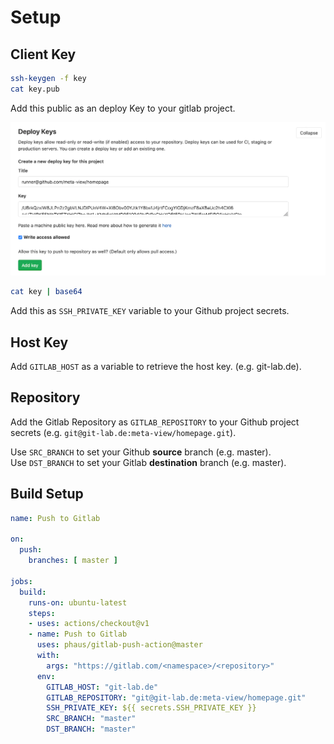 # Setup

## Client Key

```bash
ssh-keygen -f key
cat key.pub
```

Add this public as an deploy Key to your gitlab project.

![gitlab-deploy-key](images/gitlab-deploy-key.png)

```bash
cat key | base64
```

Add this as `SSH_PRIVATE_KEY` variable to your Github project secrets.

## Host Key

Add `GITLAB_HOST` as a variable to retrieve the host key. (e.g. git-lab.de).

## Repository

Add the Gitlab Repository as `GITLAB_REPOSITORY` to your Github project secrets (e.g. `git@git-lab.de:meta-view/homepage.git`).

Use `SRC_BRANCH` to set your Github __source__ branch (e.g. master).  
Use `DST_BRANCH` to set your Gitlab __destination__ branch (e.g. master).


## Build Setup

```yaml
name: Push to Gitlab

on:
  push:
    branches: [ master ]

jobs:
  build:
    runs-on: ubuntu-latest
    steps:
    - uses: actions/checkout@v1
    - name: Push to Gitlab
      uses: phaus/gitlab-push-action@master
      with:
        args: "https://gitlab.com/<namespace>/<repository>"
      env:
        GITLAB_HOST: "git-lab.de"
        GITLAB_REPOSITORY: "git@git-lab.de:meta-view/homepage.git"
        SSH_PRIVATE_KEY: ${{ secrets.SSH_PRIVATE_KEY }}
        SRC_BRANCH: "master"
        DST_BRANCH: "master"
```
